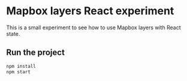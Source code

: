 # Mapbox layers React experiment
This is a small experiment to see how to use Mapbox layers with React state.

## Run the project

```bash
npm install
npm start
```
